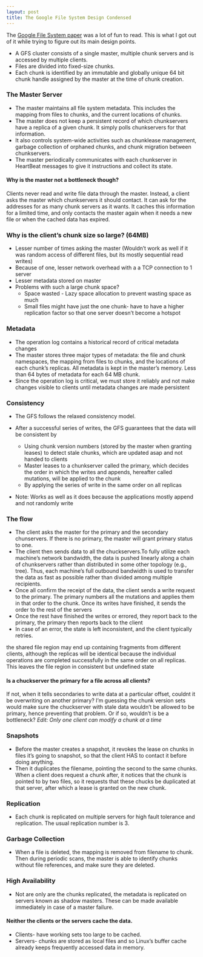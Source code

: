```yaml
---
layout: post
title: The Google File System Design Condensed 
---
```


The [Google File System paper](https://static.googleusercontent.com/media/research.google.com/en//archive/gfs-sosp2003.pdf) was a lot of fun to read. This is what I got out of it while trying to figure out its main design points.

* A GFS cluster consists of a single master, multiple chunk servers and is accessed by multiple clients. 
* Files are divided into fixed-size chunks. 
* Each chunk is identified by an immutable and globally unique 64 bit chunk handle assigned by the master at the time of chunk creation.

### The Master Server
* The master maintains all file system metadata. This includes the mapping from files to chunks, and the current locations of chunks. 
* The master does not keep a persistent record of which chunkservers have a replica of a given chunk. It simply polls chunkservers for that information. 
* It also controls system-wide activities such as chunklease management, garbage collection of orphaned chunks, and chunk migration between chunkservers. 
* The master periodically communicates with each chunkserver in HeartBeat messages to give it instructions and collect its state.

#### Why is the master not a bottleneck though?
Clients never read and write file data through the master. Instead, a client asks the master which chunkservers it should contact. It can ask for the addresses for as many chunk servers as it wants. It caches this information for a limited time, and only contacts the master again when it needs a new file or when the cached data has expired. 

### Why is the client’s chunk size so large? (64MB)
* Lesser number of times asking the master (Wouldn’t work as well if it was random access of different files, but its mostly sequential read writes)
* Because of one, lesser network overhead with a a TCP connection to 1 server
* Lesser metadata stored on master
* Problems with such a large chunk space?
  * Space wasted - Lazy space allocation to prevent wasting space as much
  * Small files might have just the one chunk- have to have a higher replication factor so that one server doesn’t become a hotspot

### Metadata
* The operation log contains a historical record of critical metadata changes
* The master stores three major types of metadata: the file and chunk namespaces, the mapping from files to chunks, and the locations of each chunk’s replicas. All metadata is kept in the master’s memory. Less than 64 bytes of metadata for each 64 MB chunk. 
* Since the operation log is critical, we must store it reliably and not make changes visible to clients until metadata changes are made persistent

### Consistency
* The GFS follows the relaxed consistency model.
* After a successful series of writes, the GFS guarantees that the data will be consistent by 
  - Using chunk version numbers (stored by the master when granting leases) to detect stale chunks, which are updated asap and not handed to clients 
  - Master leases to a chunkserver called the primary, which decides the order in which the writes and appends, hereafter called mutations, will be applied to the chunk
  - By applying the series of write in the same order on all replicas

* Note: Works as well as it does because the applications mostly append and not randomly write

### The flow
* The client asks the master for the primary and the secondary chunservers. If there is no primary, the master will grant primary status to one.
* The client then sends data to all the chuckservers.To fully utilize each machine’s network bandwidth, the data is pushed linearly along a chain of chunkservers rather than distributed in some other topology (e.g., tree). Thus, each machine’s full outbound bandwidth is used to transfer the data as fast as possible rather than divided among multiple recipients.
* Once all confirm the receipt of the data, the client sends a write request to the primary.
The primary numbers all the mutations and applies them in that order to the chunk. Once its writes have finished, it sends the order to the rest of the servers
* Once the rest have finished the writes or errored, they report back to the primary, the primary then reports back to the client
* In case of an error, the state is left inconsistent, and the client typically retries.

the shared file region may end up containing fragments from different clients, although the replicas will be identical because the individual operations are completed successfully in the same order on all replicas. This leaves the file region in consistent but undefined state


#### Is a chuckserver the primary for a file across all clients? 
If not, when it tells secondaries to write data at a particular offset, couldnt it be overwriting on another primary? I’m guessing the chunk version sets would make sure the chuckserver with stale data wouldn’t be allowed to be primary, hence preventing that problem. Or if so, wouldn’t is be a bottleneck?
_Edit: Only one client can modify a chunk at a time_

### Snapshots
* Before the master creates a snapshot, it revokes the lease on chunks in files it’s going to snapshot, so that the client HAS to contact it before doing anything. 
* Then it duplicates the filename, pointing the second to the same chunks. When a client does request a chunk after, it notices that the chunk is pointed to by two files, so it requests that these chucks be duplicated at that server, after which a lease is granted on the new chunk.

### Replication
* Each chunk is replicated on multiple servers for high fault tolerance and replication. The usual replication number is 3.

### Garbage Collection
* When a file is deleted, the mapping is removed from filename to chunk. Then during periodic scans, the master is able to identify chunks without file references, and make sure they are deleted.

### High Availability
* Not are only are the chunks replicated, the metadata is replicated on servers known as shadow masters. These can be made available immediately in case of a master failure.

#### Neither the clients or the servers cache the data.
* Clients- have working sets too large to be cached. 
* Servers- chunks are stored as local files and so Linux’s buffer cache already keeps frequently accessed data in memory.



